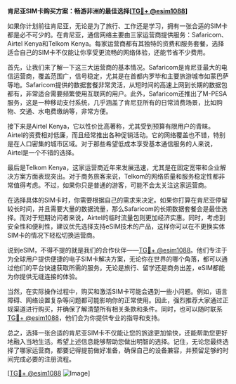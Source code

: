 **肯尼亚SIM卡购买方案：畅游非洲的最佳选择[[TG💪+ @esim1088](https://t.me/s/esim1088)]**

如果你计划前往肯尼亚，无论是为了旅行、工作还是学习，拥有一张合适的SIM卡都是必不可少的。在肯尼亚，通信网络主要由三家运营商提供服务：Safaricom、Airtel Kenya和Telkom Kenya。每家运营商都有其独特的资费和服务套餐，选择适合自己的SIM卡不仅能让你享受更流畅的网络体验，还能节省不少费用。

首先，让我们来了解一下这三大运营商的基本情况。Safaricom是肯尼亚最大的电信运营商，覆盖范围广，信号稳定，尤其是在首都内罗毕和主要旅游城市如蒙巴萨等地。Safaricom提供的数据套餐非常灵活，从短时间的高速上网到长期的数据包都有，非常适合需要频繁使用互联网的用户。此外，Safaricom还推出了M-PESA服务，这是一种移动支付系统，几乎涵盖了肯尼亚所有的日常消费场景，比如购物、交通、水电费缴纳等，非常方便。

接下来是Airtel Kenya，它以性价比高著称，尤其受到预算有限用户的青睐。Airtel的资费相对低廉，而且经常推出各种促销活动。它的网络覆盖也不错，特别是在人口密集的城市区域。对于那些希望低成本享受基本通信服务的人来说，Airtel是一个不错的选择。

最后是Telkom Kenya，这家运营商近年来发展迅速，尤其是在固定宽带和企业解决方案方面表现突出。对于商务旅客来说，Telkom的网络质量和服务稳定性都非常值得考虑。不过，如果你只是普通的游客，可能不会太关注这家运营商。

在选择具体的SIM卡时，你需要根据自己的需求来决定。如果你打算在肯尼亚停留较长时间，并且需要大量的数据流量，那么Safaricom的长期数据套餐会是最佳选择。而对于短期访问者来说，Airtel的临时流量包则更加经济实惠。同时，考虑到安全性和便利性，建议优先选择支持eSIM技术的产品，这样你可以在不更换实体SIM卡的情况下轻松切换运营商。

说到eSIM，不得不提的就是我们的合作伙伴——[TG💪+ @esim1088](https://t.me/s/esim1088)。他们专注于为全球用户提供便捷的电子SIM卡解决方案，无论你在世界的哪个角落，都可以通过他们的平台快速获取所需的服务。无论是旅行、留学还是商务出差，eSIM都能为你提供无缝连接的体验。

当然，在实际操作过程中，购买和激活SIM卡可能会遇到一些小问题。例如，语言障碍、网络设置复杂等问题都可能影响你的正常使用。因此，强烈推荐大家通过正规渠道进行购买，并确保了解清楚所有相关条款和条件。同时，也可以随时联系[TG💪+ @esim1088](https://t.me/s/esim1088)，他们会为你提供专业的指导和支持。

总之，选择一张合适的肯尼亚SIM卡不仅能让您的旅途更加愉快，还能帮助您更好地融入当地生活。希望上述信息能够帮助您做出明智的选择。记住，无论您最终选择了哪家运营商，都要记得提前做好准备，确保自己的设备兼容，并预留足够的时间完成必要的注册流程。

[[TG💪+ @esim1088](https://t.me/s/esim1088) ![Image](https://i.postimg.cc/4NQfJmqS/Snipaste-2025-05-13-00-14-12.png)]
